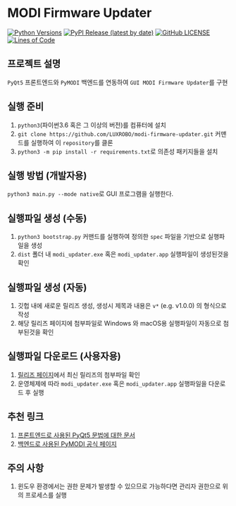 # MODI Firmware Updater
[![Python Versions](https://badgen.net/badge/python/3/9cf)](https://pypi.python.org/pypi/modi-firmware-updater)
[![PyPI Release (latest by date)](https://img.shields.io/github/v/release/LUXROBO/modi-firmware-updater?style=flat&color=F3E2A9)](https://pypi.python.org/pypi/modi-firmware-updater)
[![GitHub LICENSE](https://img.shields.io/github/license/LUXROBO/modi-firmware-updater?style=flat&color=pink)](https://github.com/LUXROBO/modi-firmware-updater/blob/master/LICENSE)
[![Lines of Code](https://img.shields.io/tokei/lines/github/LUXROBO/modi-firmware-updater?style=flat&color=yellowgreen)](https://github.com/LUXROBO/modi-firmware-updater/tree/master/modi_firmware_updater)

프로젝트 설명
--
`PyQt5` 프론트엔드와 `PyMODI` 백엔드를 연동하여 `GUI MODI Firmware Updater`를 구현

실행 준비
--
1. `python3`(파이썬3.6 혹은 그 이상의 버전)를 컴퓨터에 설치
2. `git clone https://github.com/LUXROBO/modi-firmware-updater.git` 커맨드를 실행하여 이 `repository`를 클론
3. `python3 -m pip install -r requirements.txt`로 의존성 패키지들을 설치

실행 방법 (개발자용)
--
`python3 main.py --mode native`로 GUI 프로그램을 실행한다.

실행파일 생성 (수동)
--
1. `python3 bootstrap.py` 커맨드를 실행하여 정의한 `spec` 파일을 기반으로 실행파일을 생성
2. `dist` 폴더 내 `modi_updater.exe` 혹은 `modi_updater.app` 실행파일이 생성된것을 확인

실행파일 생성 (자동)
--
1. 깃헙 내에 새로운 릴리즈 생성, 생성시 제목과 내용은 `v*` (e.g. v1.0.0) 의 형식으로 작성
2. 해당 릴리즈 페이지에 첨부파일로 Windows 와 macOS용 실행파일이 자동으로 첨부된것을 확인

실행파일 다운로드 (사용자용)
--
1. [릴리즈 페이지](https://github.com/LUXROBO/modi-firmware-updater/releases)에서 최신 릴리즈의 첨부파일 확인
2. 운영체제에 따라 `modi_updater.exe` 혹은 `modi_updater.app` 실행파일을 다운로드 후 실행

추천 링크
--
1. [프론트엔드로 사용된 PyQt5 문법에 대한 문서](https://wikidocs.net/book/2944)
2. [백엔드로 사용된 PyMODI 공식 페이지](https://github.com/luxrobo/pymodi)

주의 사항
--
1. 윈도우 환경에서는 권한 문제가 발생할 수 있으므로 가능하다면 관리자 권한으로 위의 프로세스를 실행
